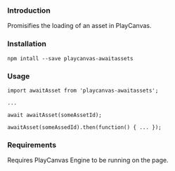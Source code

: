 ### Introduction

Promisifies the loading of an asset in PlayCanvas.

### Installation

```language-shell
npm intall --save playcanvas-awaitassets
```

### Usage

```language-javascript
import awaitAsset from 'playcanvas-awaitassets';

...

await awaitAsset(someAssetId);

awaitAsset(someAssedId).then(function() { ... }); 

```

### Requirements

Requires PlayCanvas Engine to be running on the page.
